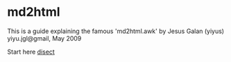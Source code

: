# md2html

This is a guide explaining the famous 'md2html.awk' by Jesus Galan (yiyus) yiyu.jgl@gmail, May 2009

Start here [disect](disect)

<object data=txt/md2html.txt width=790 height=6540></object>
